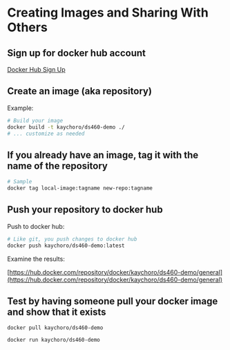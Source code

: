 # Creating Images and Sharing With Others

## Sign up for docker hub account

[Docker Hub Sign Up](https://hub.docker.com/signup)

## Create an image (aka repository)

Example:

```sh
# Build your image
docker build -t kaychoro/ds460-demo ./
# ... customize as needed
```

## If you already have an image, tag it with the name of the repository
```sh
# Sample
docker tag local-image:tagname new-repo:tagname
```

## Push your repository to docker hub

Push to docker hub:

```sh
# Like git, you push changes to docker hub
docker push kaychoro/ds460-demo:latest
```

Examine the results:

[https://hub.docker.com/repository/docker/kaychoro/ds460-demo/general](https://hub.docker.com/repository/docker/kaychoro/ds460-demo/general)

## Test by having someone pull your docker image and show that it exists

```
docker pull kaychoro/ds460-demo
```

```
docker run kaychoro/ds460-demo
```